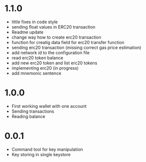 # 1.1.0

* little fixes in code style
* sending float values in ERC20 transaction
* Readme update
* change way how to create erc20 transaction
* function for creatig data field for erc20 transfer function
* sending erc20 transaction (missing correct gas price estimation)
* add network id to the configuration file
* read erc20 token balance
* add new erc20 token and list erc20 tokens
* implementing erc20 (in progress)
* add mnemonic sentence

# 1.0.0

* First working wallet with one account
* Sending transactions
* Reading balance

# 0.0.1

* Command tool for key manipulation
* Key storing in single keystore
